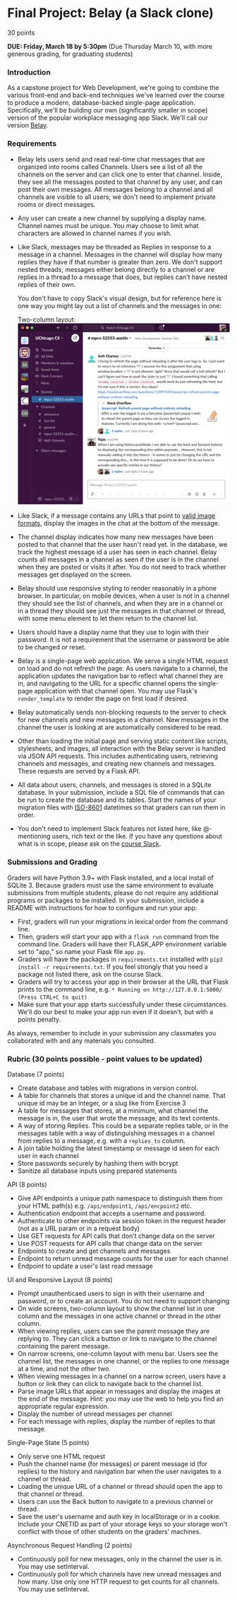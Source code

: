 # Final Project: Belay (a Slack clone)

30 points

**DUE: Friday, March 18 by 5:30pm**
(Due Thursday March 10, with more generous grading, for graduating students)

### Introduction

As a capstone project for Web Development, we're going to combine the various
front-end and back-end techniques we've learned over the course to produce a
modern, database-backed single-page application. Specifically, we'll be building
our own (significantly smaller in scope) version of the popular workplace
messaging app Slack. We'll call our version [Belay](https://en.wikipedia.org/wiki/Belaying).

### Requirements

- Belay lets users send and read real-time chat messages that are organized
  into rooms called Channels. Users see a list of all the channels on the server
  and can click one to enter that channel. Inside, they see all the messages
  posted to that channel by any user, and can post their own messages.
  All messages belong to a channel and all channels are visible to all users; we
  don't need to implement private rooms or direct messages.
- Any user can create a new channel by supplying a display name. Channel names
  must be unique. You may choose to limit what characters are allowed in channel
  names if you wish.
- Like Slack, messages may be threaded as Replies in response to a message in a
  channel. Messages in the channel will display how many replies they have if
  that number is greater than zero. We don't support nested threads;
  messages either belong directly to a channel or are replies in a thread to a
  message that does, but replies can't have nested replies of their own.

  You don't have to copy Slack's visual design, but for reference here is one way you might lay out a list of channels and the messages in one:

  Two-column layout:
  ![Slack Screenshot of channel list and messages in one channel](two_column.png)

- Like Slack, if a message contains any URLs that point to
  [valid image formats](https://developer.mozilla.org/en-US/docs/Web/HTML/Element/img#Supported_image_formats),
  display the images in the chat at the bottom of the message.
- The channel display indicates how many new messages have been posted to that
  channel that the user hasn't read yet. In the database, we track the highest
  message id a user has seen in each channel. Belay counts all messages in a
  channel as seen if the user is in the channel when they are posted or visits
  it after. You do not need to track whether messages get displayed on the
  screen.
- Belay should use responsive styling to render reasonably in a phone browser.
  In particular, on mobile devices, when a user is not in a channel they should
  see the list of channels, and when they are in a channel or in a thread they
  should see just the messages in that channel or thread, with some menu element
  to let them return to the channel list.
- Users should have a display name that they use to login with their password.
  It is not a requirement that the username or password be able to be changed or
  reset.
- Belay is a single-page web application. We serve a single HTML request on load
  and do not refresh the page. As users navigate to a channel, the application
  updates the navigation bar to reflect what channel they are in, and navigating
  to the URL for a specific channel opens the single-page application with that
  channel open. You may use Flask's `render_template` to render the page on
  first load if desired.
- Belay automatically sends non-blocking requests to the server to check for new
  channels and new messages in a channel. New messages in the channel the user
  is looking at are automatically considered to be read.
- Other than loading the initial page and serving static content like scripts,
  stylesheets, and images, all interaction with the Belay server is handled via
  JSON API requests. This includes authenticating users, retrieving channels and messages, and creating new channels and messages. These requests are served by
  a Flask API.
- All data about users, channels, and messages is stored in a SQLite database. In
  your submission, include a SQL file of commands that can be run to create the
  database and its tables. Start the names of your migration files with
  [ISO-8601](https://en.wikipedia.org/wiki/ISO_8601) datetimes so that graders
  can run them in order.
- You don't need to implement Slack features not listed here, like @-mentioning
  users, rich text or the like. If you have any questions about what is
  in scope, please ask on the [course Slack](https://app.slack.com/client/T71CT0472/C02TBJ5BHU2).

### Submissions and Grading

Graders will have Python 3.9+ with Flask installed, and a local install of
SQLite 3. Because graders must use the same environment to evaluate
submissions from multiple students, please do not require any additional
programs or packages to be installed. In your submission, include a README with
instructions for how to configure and run your app:
- First, graders will run your migrations in lexical order from the command line.
- Then, graders will start your app with a `flask run` command from the command
  line. Graders will have their FLASK_APP environment variable set to "app," so
  name your Flask file `app.py`.
- Graders will have the packages in `requirements.txt` installed with `pip3 install
  -r requirements.txt`. If you feel strongly that you need a package not listed
  there, ask on the course Slack.
- Graders will try to access your app in their browser at the URL that Flask
  prints to the command line, e.g. `* Running on http://127.0.0.1:5000/ (Press CTRL+C to quit)`
- Make sure that your app starts successfully under these circumstances. We'll
  do our best to make your app run even if it doesn't, but with a points penalty.

As always, remember to include in your submission any classmates you
collaborated with and any materials you consulted.

### Rubric (30 points possible - point values to be updated)

Database (7 points)
- Create database and tables with migrations in version control.
- A table for channels that stores a unique id and the channel name. That unique
  id may be an integer, or a slug like from Exercise 3
- A table for messages that stores, at a minimum, what channel the message is in,
  the user that wrote the message, and its text contents.
- A way of storing Replies. This could be a separate replies table, or in the
  messages table with a way of distinguishing messages in a channel from replies
  to a message, e.g. with a `replies_to` column.
- A join table holding the latest timestamp or message id seen for each user in
  each channel
- Store passwords securely by hashing them with bcrypt
- Sanitize all database inputs using prepared statements

API (8 points)
- Give API endpoints a unique path namespace to distinguish them from your HTML
  path(s) e.g. `/api/endpoint1`, `/api/encpoint2` etc.
- Authentication endpoint that accepts a username and password.
- Authenticate to other endpoints via session token in the request header (not
  as a URL param or in a request body)
- Use GET requests for API calls that don't change data on the server
- Use POST requests for API calls that change data on the server
- Endpoints to create and get channels and messages
- Endpoint to return unread message counts for the user for each channel
- Endpoint to update a user's last read message

UI and Responsive Layout (8 points)
- Prompt unauthenticaed users to sign in with their username and password, or to
  create an account. You do not need to support changing
- On wide screens, two-column layout to show the channel list in one column and
  the messages in one active channel or thread in the other column.
- When viewing replies, users can see the parent message they are replying to.
  They can click a button or link to navigate to the channel containing the
  parent message.
- On narrow screens, one-column layout with menu bar. Users see the channel list,
  the messages in one channel, or the replies to one message at a time, and not
  the other two.
- When viewing messages in a channel on a narrow screen, users have a button or
  link they can click to navigate back to the channel list.
- Parse image URLs that appear in messages and display the images at the end of
  the message. Hint: you may use the web to help you find an appropriate regular
  expression.
- Display the number of unread messages per channel
- For each message with replies, display the number of replies to that message.

Single-Page State (5 points)
- Only serve one HTML request
- Push the channel name (for messages) or parent message id (for replies) to the
  history and navigation bar when the user navigates to a channel or thread.
- Loading the unique URL of a channel or thread should open the app to that
  channel or thread.
- Users can use the Back button to navigate to a previous channel or thread
- Save the user's username and auth key in localStorage or in a cookie. Include
  your CNETID as part of your storage keys so your storage won't conflict with
  those of other students on the graders' machines.

Asynchronous Request Handling (2 points)
- Continuously poll for new messages, only in the channel the user is in. You
  may use setInterval.
- Continuously poll for which channels have new unread messages and how many.
  Use only one HTTP request to get counts for all channels. You may use
  setInterval.
